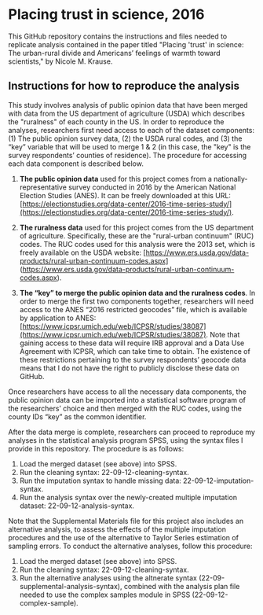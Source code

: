 # Placing trust in science, 2016
This GitHub repository contains the instructions and files needed to replicate analysis contained in the paper titled "Placing 'trust' in science: The urban-rural divide and Americans’ feelings of warmth toward scientists," by Nicole M. Krause.

## Instructions for how to reproduce the analysis

This study involves analysis of public opinion data that have been merged with data from the US department of agriculture (USDA) which describes the "ruralness" of each county in the US. In order to reproduce the analyses, researchers first need access to each of the dataset components: (1) The public opinion survey data, (2) the USDA rural codes, and (3) the “key” variable that will be used to merge 1 & 2 (in this case, the "key" is the survey respondents’ counties of residence). The procedure for accessing each data component is described below.

1. **The public opinion data** used for this project comes from a nationally-representative survey conducted in 2016 by the American National Election Studies (ANES). It can be freely downloaded at this URL: [https://electionstudies.org/data-center/2016-time-series-study/](https://electionstudies.org/data-center/2016-time-series-study/). 

2. **The ruralness data** used for this project comes from the US department of agriculture. Specifically, these are the "rural-urban continuum" (RUC) codes. The RUC codes used for this analysis were the 2013 set, which is freely available on the USDA website: [https://www.ers.usda.gov/data-products/rural-urban-continuum-codes.aspx] (https://www.ers.usda.gov/data-products/rural-urban-continuum-codes.aspx).

3. **The “key” to merge the public opinion data and the ruralness codes**. In order to merge the first two components together, researchers will need access to the ANES “2016 restricted geocodes” file, which is available by application to ANES: [https://www.icpsr.umich.edu/web/ICPSR/studies/38087](https://www.icpsr.umich.edu/web/ICPSR/studies/38087). Note that gaining access to these data will require IRB approval and a Data Use Agreement with ICPSR, which can take time to obtain. The existence of these restrictions pertaining to the survey respondents’ geocode data means that I do not have the right to publicly disclose these data on GitHub.

Once researchers have access to all the necessary data components, the public opinion data can be imported into a statistical software program of the researchers’ choice and then merged with the RUC codes, using the county IDs “key” as the common identifier. 

After the data merge is complete, researchers can proceed to reproduce my analyses in the statistical analysis program SPSS, using the syntax files I provide in this repository.  The procedure is as follows:

1. Load the merged dataset (see above) into SPSS.
2. Run the cleaning syntax: 22-09-12-cleaning-syntax.
3. Run the imputation syntax to handle missing data: 22-09-12-imputation-syntax.
4. Run the analysis syntax over the newly-created multiple imputation dataset: 22-09-12-analysis-syntax.

Note that the Supplemental Materials file for this project also includes an alternative analysis, to assess the effects of the multiple imputation procedures and the use of the alternative to Taylor Series estimation of sampling errors. To conduct the alternative analyses, follow this procedure:

1. Load the merged dataset (see above) into SPSS.
2. Run the cleaning syntax: 22-09-12-cleaning-syntax.
3. Run the alternative analyses using the altnerate syntax (22-09-supplemental-analysis-syntax), combined with the analysis plan file needed to use the complex samples module in SPSS (22-09-12-complex-sample). 

